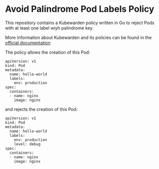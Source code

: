 # Avoid Palindrome Pod Labels Policy 

This repository contains a Kubewarden policy written in Go to reject Pods with at least one label wiyh palindrome key.

More information about Kubewarden and its policies can be found in the [official documentation](https://docs.kubewarden.io)

The policy allows the creation of this Pod:
```
apiVersion: v1
kind: Pod
metadata:
  name: hello-world
  labels:
    env: production
spec:
  containers:
  - name: nginx
    image: nginx
```

and rejects the creation of this Pod:
```
apiVersion: v1
kind: Pod
metadata:
  name: hello-world
  labels:
    env: production
    level: debug
spec:
  containers:
  - name: nginx
    image: nginx
```
